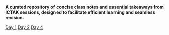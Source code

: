 **A curated repository of concise class notes and essential takeaways from ICTAK sessions, designed to facilitate efficient learning and seamless revision.**

[Day 1](https://github.com/Gauthamnair-Ronin/ICTAK-1/blob/main/Day_1.md)
[Day 2](https://github.com/Gauthamnair-Ronin/ICTAK-1/blob/main/Day%203.md)
[Day 4](https://github.com/Gauthamnair-Ronin/ICTAK-1/blob/main/Day_4.md)
